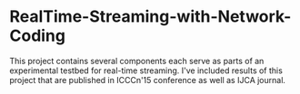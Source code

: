 # RealTime-Streaming-with-Network-Coding
This project contains several components each serve as parts of an experimental testbed for real-time streaming.
I've included results of this project that are published in ICCCn'15 conference as well as IJCA journal. 

